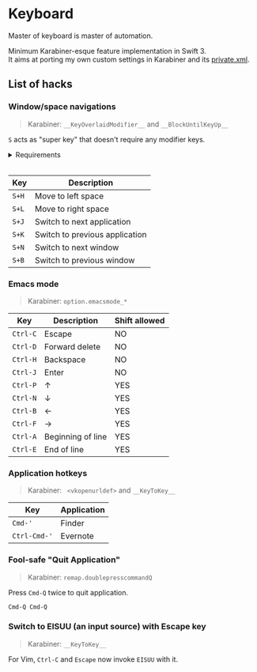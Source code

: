 Keyboard
========

Master of keyboard is master of automation.

Minimum Karabiner-esque feature implementation in Swift 3.  
It aims at porting my own custom settings in Karabiner and its [private.xml](https://github.com/creasty/dotfiles/blob/d8b54873c6de27f1244ea10c7e290d1f248ea8ff/app/karabiner/private.xml).


List of hacks
-------------

### Window/space navigations

> Karabiner: `__KeyOverlaidModifier__` and `__BlockUntilKeyUp__`

`S` acts as "super key" that doesn't require any modifier keys.

<details>

<summary>Requirements</summary>

Open "System Preferences" and set the following shortcuts:

- Mission Control
  - "Move left a space" `Ctrl-LeftArrow`
  - "Move right a space" `Ctrl-RightArrow`
- Keyboard
  - "Move focus to next window" `Cmd-Backtick`

Don't mind to create new entry if missing.

| 1 | 2 |
|---|---|
| ![](https://cloud.githubusercontent.com/assets/1695538/26527997/3df11bf8-43db-11e7-975b-6f14aeb2e4a2.png) | ![](https://cloud.githubusercontent.com/assets/1695538/26527998/3e289ec0-43db-11e7-991b-a107a7f16231.png) |

</details>
<br>

| Key | Description |
|---|---|
| `S+H` | Move to left space |
| `S+L` | Move to right space |
| `S+J` | Switch to next application |
| `S+K` | Switch to previous application |
| `S+N` | Switch to next window |
| `S+B` | Switch to previous window |

### Emacs mode

> Karabiner: `option.emacsmode_*`

| Key | Description | Shift allowed |
|---|---|---|
| `Ctrl-C` | Escape | NO |
| `Ctrl-D` | Forward delete | NO |
| `Ctrl-H` | Backspace | NO |
| `Ctrl-J` | Enter | NO |
| `Ctrl-P` | ↑ | YES |
| `Ctrl-N` | ↓ | YES |
| `Ctrl-B` | ← | YES |
| `Ctrl-F` | → | YES |
| `Ctrl-A` | Beginning of line | YES |
| `Ctrl-E` | End of line | YES |

### Application hotkeys

> Karabiner: ` <vkopenurldef>` and `__KeyToKey__`

| Key | Application |
|---|---|
| `Cmd-'` | Finder |
| `Ctrl-Cmd-'` | Evernote |

### Fool-safe "Quit Application"

> Karabiner: `remap.doublepresscommandQ`

Press `Cmd-Q` twice to quit application.

`Cmd-Q Cmd-Q`

### Switch to EISUU (an input source) with Escape key

> Karabiner: `__KeyToKey__`

For Vim, `Ctrl-C` and `Escape` now invoke `EISUU` with it.

